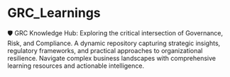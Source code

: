 # GRC_Learnings
🛡️ GRC Knowledge Hub: Exploring the critical intersection of Governance, Risk, and Compliance. A dynamic repository capturing strategic insights, regulatory frameworks, and practical approaches to organizational resilience. Navigate complex business landscapes with comprehensive learning resources and actionable intelligence.

